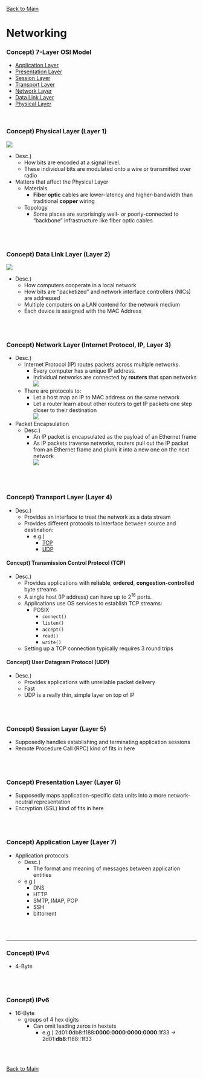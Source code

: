 [Back to Main](../main.md)

# Networking

### Concept) 7-Layer OSI Model
- [Application Layer]()
- [Presentation Layer]()
- [Session Layer]()
- [Transport Layer]()
- [Network Layer]()
- [Data Link Layer]()
- [Physical Layer]()

<br>

### Concept) Physical Layer (Layer 1)
![](../images/11/001.png)
- Desc.)
  - How bits are encoded at a signal level.
  - These individual bits are modulated onto a wire or transmitted over radio   
- Matters that affect the Physical Layer
  - Materials
    - **Fiber optic** cables are lower-latency and higher-bandwidth than traditional **copper** wiring
  - Topology
    - Some places are surprisingly well- or poorly-connected to “backbone” infrastructure like fiber optic cables


<br><br>

### Concept) Data Link Layer (Layer 2)
![](../images/11/002.png)
- Desc.)
  - How computers cooperate in a local network
  - How bits are “packetized” and network interface controllers (NICs) are addressed
  - Multiple computers on a LAN contend for the network medium
  - Each device is assigned with the MAC Address


<br><br>

### Concept) Network Layer (Internet Protocol, IP, Layer 3)
- Desc.)
  - Internet Protocol (IP) routes packets across multiple networks.
    - Every computer has a unique IP address.
    - Individual networks are connected by **routers** that span networks   
      ![](../images/11/003.png)
  - There are protocols to:
    - Let a host map an IP to MAC address on the same network
    - Let a router learn about other routers to get IP packets one step closer to their destination   
      ![](../images/11/004.png)
- Packet Encapsulation
  - Desc.)
    - An IP packet is encapsulated as the payload of an Ethernet frame
    - As IP packets traverse networks, routers pull out the IP packet from an Ethernet frame and plunk it into a new one on the next network   
      ![](../images/11/005.png)


<br><br>

### Concept) Transport Layer (Layer 4)
- Desc.)
  - Provides an interface to treat the network as a data stream
  - Provides different protocols to interface between source and destination:
    - e.g.)
      - [TCP](#transmission-control-protocol-tcp)
      - [UDP](#user-datagram-protocol-udp)

#### Concept) Transmission Control Protocol (TCP)
- Desc.)
  - Provides applications with **reliable**, **ordered**, **congestion-controlled** byte streams
  - A single host (IP address) can have up to $`2^16`$ ports.
  - Applications use OS services to establish TCP streams:
    - POSIX
      - `connect()`
      - `listen()`
      - `accept()`
      - `read()`
      - `write()`
  - Setting up a TCP connection typically requires 3 round trips


#### Concept) User Datagram Protocol (UDP)
- Desc.)
  - Provides applications with unreliable packet delivery
  - Fast
  - UDP is a really thin, simple layer on top of IP

<br><br>

### Concept) Session Layer (Layer 5)
- Supposedly handles establishing and terminating application sessions
- Remote Procedure Call (RPC) kind of fits in here

<br><br>

### Concept) Presentation Layer (Layer 6)
- Supposedly maps application-specific data units into a more network-neutral representation
- Encryption (SSL) kind of fits in here

<br><br>

### Concept) Application Layer (Layer 7)
- Application protocols
  - Desc.)
    - The format and meaning of messages between application entities  
  - e.g.) 
    - DNS
    - HTTP
    - SMTP, IMAP, POP
    - SSH
    - bittorrent

<br><br>

---

### Concept) IPv4
- 4-Byte

<br><br>

### Concept) IPv6
- 16-Byte
  - groups of 4 hex digits
    - Can omit leading zeros in hextets
      - e.g.) 2d01:**0**db8:f188:**0000**:**0000**:**0000**:**0000**:1f33 $`\rightarrow`$ 2d01:**db8**:f188::1f33

<br><br>


[Back to Main](../main.md)